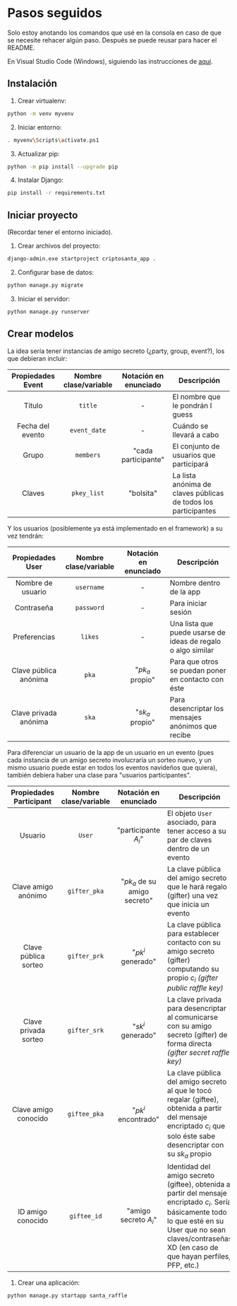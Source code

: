 # Pasos seguidos

Solo estoy anotando los comandos que usé en la consola en caso de que se necesite rehacer algún paso. Después se puede reusar para hacer el README.

En Visual Studio Code (Windows), siguiendo las instrucciones de [aquí](https://tutorial.djangogirls.org/es/django_installation/).


## Instalación

1. Crear virtualenv:
```bash
python -m venv myvenv
```

2. Iniciar entorno:
```bash
. myvenv\Scripts\activate.ps1
```

3. Actualizar pip:
```bash
python -m pip install --upgrade pip
```

4. Instalar Django:
```bash
pip install -r requirements.txt
```


## Iniciar proyecto

(Recordar tener el entorno iniciado).

1. Crear archivos del proyecto:
```bash
django-admin.exe startproject criptosanta_app .
```

2. Configurar base de datos:
```bash
python manage.py migrate
```

3. Iniciar el servidor:
```bash
python manage.py runserver
```


## Crear modelos

La idea sería tener instancias de amigo secreto (¿party, group, event?), los que debieran incluir:

| Propiedades Event | Nombre clase/variable | Notación en enunciado | Descripción |
|:-----------------:|:---------------------:|:---------------------:|-------------|
| Título | `title` | - | El nombre que le pondrán I guess |
| Fecha del evento | `event_date` | - | Cuándo se llevará a cabo |
| Grupo | `members` | "cada participante" | El conjunto de usuarios que participará |
| Claves | `pkey_list` | "bolsita" | La lista anónima de claves públicas de todos los participantes |

Y los usuarios (posiblemente ya está implementado en el framework) a su vez tendrán:

| Propiedades User | Nombre clase/variable | Notación en enunciado | Descripción |
|:----------------:|:---------------------:|:---------------------:|-------------|
| Nombre de usuario | `username` | - | Nombre dentro de la app |
| Contraseña | `password` | - | Para iniciar sesión |
| Preferencias | `likes` | - | Una lista que puede usarse de ideas de regalo o algo similar |
| Clave pública anónima | `pka` | "$`pk_a`$ propio" | Para que otros se puedan poner en contacto con éste |
| Clave privada anónima | `ska` | "$`sk_a`$ propio" | Para desencriptar los mensajes anónimos que recibe |

Para diferenciar un usuario de la app de un usuario en un evento (pues cada instancia de un amigo secreto involucraría un sorteo nuevo, y un mismo usuario puede estar en todos los eventos navideños que quiera), también debiera haber una clase para "usuarios participantes".

| Propiedades Participant | Nombre clase/variable | Notación en enunciado | Descripción |
|:-----------------------:|:---------------------:|:---------------------:|-------------|
| Usuario | `User` | "participante $`A_i`$" | El objeto `User` asociado, para tener acceso a su par de claves dentro de un evento |
| Clave amigo anónimo | `gifter_pka` | "$`pk_a`$ de su amigo secreto" | La clave pública del amigo secreto que le hará regalo (gifter) una vez que inicia un evento |
| Clave pública sorteo | `gifter_prk` | "$`pk^i`$ generado" | La clave pública para establecer contacto con su amigo secreto (gifter) computando su propio $`c_i`$ *(gifter public raffle key)* |
| Clave privada sorteo | `gifter_srk` | "$`sk^i`$ generado" | La clave privada para desencriptar al comunicarse con su amigo secreto (gifter) de forma directa *(gifter secret raffle key)* |
| Clave amigo conocido | `giftee_pka` | "$`pk^i`$ encontrado" | La clave pública del amigo secreto al que le tocó regalar (giftee), obtenida a partir del mensaje encriptado $`c_i`$ que solo éste sabe desencriptar con su $`sk_a`$ propio |
| ID amigo conocido | `giftee_id` | "amigo secreto $`A_i`$" | Identidad del amigo secreto (giftee), obtenida a partir del mensaje encriptado $`c_i`$. Sería básicamente todo lo que esté en su User que no sean claves/contraseñas XD (en caso de que hayan perfiles, PFP, etc.) |

1. Crear una aplicación:
```bash
python manage.py startapp santa_raffle
```

